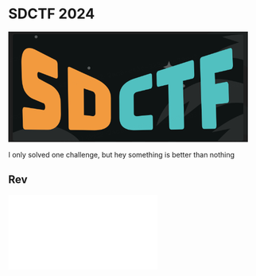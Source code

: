 # SDCTF 2024
![](images/banner.png)

I only solved one challenge, but hey something is better than nothing

## Rev
![](rev/emojis.md)
